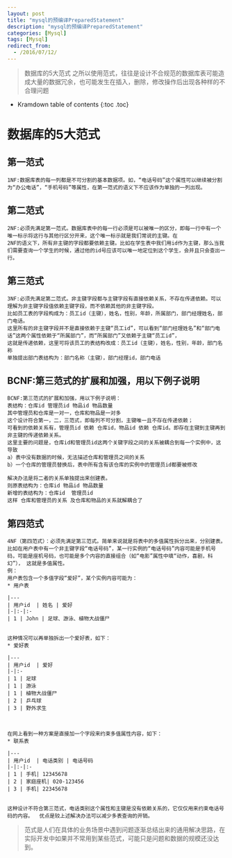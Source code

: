 ```yaml
---
layout: post
title: "mysql的预编译PreparedStatement"
description: "mysql的预编译PreparedStatement"
categories: [Mysql]
tags: [Mysql]
redirect_from:
  - /2016/07/12/
---
```


> 数据库的5大范式
> 之所以使用范式，往往是设计不合规范的数据库表可能造成大量的数据冗余，也可能发生在插入，删除，修改操作后出现各种样的不合理问题

* Kramdown table of contents
{:toc .toc}

# 数据库的5大范式

## 第一范式

	1NF:数据库表的每一列都是不可分割的基本数据项。如，“电话号码”这个属性可以继续被分割为“办公电话”，“手机号码”等属性，在第一范式的语义下不应该作为单独的一列出现。

## 第二范式

	2NF:必须先满足第一范式。数据库表中的每一行必须是可以被唯一的区分，即每一行中有一个唯一标示将这行与其他行区分开来，这个唯一标示就是我们常说的主键。在
	2NF的语义下，所有非主键的字段都要依赖主键。比如在学生表中我们用id作为主键，那么当我们需要查询一个学生的时候，通过他的id号应该可以唯一地定位到这个学生，会并且只会查出一行。

## 第三范式

	3NF:必须先满足第二范式。非主键字段都与主键字段有直接依赖关系，不存在传递依赖。可以理解为非主键字段值依赖主键字段，而不依赖其他的非主键字段。
	比如员工表的字段构成为：员工id（主键），姓名，性别，年龄，所属部门，部门经理姓名，部门电话。
	这里所有的非主键字段并不是直接依赖于主键“员工id”，可以看到“部门经理姓名”和“部门电话”这两个属性依赖于“所属部门”，而“所属部门”又依赖于主键“员工id”，
	这就是传递依赖，这里可将该员工的表结构改成：员工id（主键），姓名，性别，年龄，部门名称
	单独提出部门表结构为：部门名称（主键），部门经理id，部门电话

## BCNF:第三范式的扩展和加强，用以下例子说明

	BCNF:第三范式的扩展和加强，用以下例子说明：
	表结构：仓库id 管理员id 物品id 物品数量
	其中管理员和仓库是一对一，仓库和物品是一对多
	这个设计符合第一，二，三范式，即每列不可分割，主键唯一且不存在传递依赖；
	可看到的依赖关系有，管理员id 依赖 仓库id，物品id 依赖 仓库id。即存在主键到主键再到非主键的传递依赖关系。
	这里主要的问题是，仓库id和管理员id这两个关键字段之间的关系被耦合到每一个实例中，这导致
	a）表中没有数据的时候，无法描述仓库和管理员之间的关系
	b）一个仓库的管理员替换后，表中所有含有该仓库的实例中的管理员id都要被修改
	
	解决办法是将二者的关系单独提出来创建表。
	则原表结构为：仓库id 物品id 物品数量
	新增的表结构为：仓库id  管理员id
	这样 仓库和管理员的关系 及仓库和物品的关系就解耦合了
	
## 第四范式
	4NF（第四范式）：必须先满足第三范式。简单来说就是将表中的多值属性拆分出来，分别建表。
	比如在用户表中有一个非主键字段“电话号码”，某一行实例的“电话号码”内容可能是手机号码，可能是座机号码，也可能是多个内容的直接组合（如“电影”属性中填“动作，喜剧，科幻”）， 这就是多值属性。
	例：
	用户表包含一个多值字段“爱好”，某个实例内容可能为：
	* 用户表
	
	|---
    | 用户id  | 姓名 | 爱好 
    |-|:-|:-
    | 1 | John | 足球、游泳、植物大战僵尸 
    
	
	这种情况可以再单独拆出一个爱好表，如下：
	* 爱好表
	
	|---
    | 用户id  | 爱好 
    |-|:-
    | 1 | 足球
	| 1 | 游泳
	| 1 | 植物大战僵尸 
	| 2 | 乒乓球
	| 3 | 野外求生



	在网上看到一种方案是直接加一个字段来约束多值属性内容，如下：
	* 联系表

	|---
    | 用户id  | 电话类别 | 电话号码 
    |-|:-|:-
    | 1 | 手机| 12345678
	| 2 | 家庭座机| 020-123456
	| 3 | 手机| 22345678 


	这种设计不符合第三范式，电话类别这个属性和主键是没有依赖关系的，它仅仅用来约束电话号码的内容。  优点是较上述解决办法可以减少多表查询的开销。
	
>范式是人们在具体的业务场景中遇到问题逐渐总结出来的通用解决思路，在实际开发中如果并不常用到某些范式，可能只是问题和数据的规模还没达到。 
